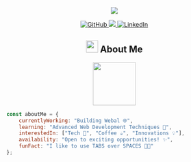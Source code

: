 <div align="center">
  <img src="https://readme-typing-svg.herokuapp.com/?lines=Welcome+to+my+GitHub!;I'm+a+passionate+developer;Building+the+future+with+code&font=Fira%20Code&center=true&width=380&height=50&duration=4000&pause=1000">
</div>

<p align="center">
  <a href="https://github.com/yourusername">
    <img src="https://img.shields.io/github/followers/yourusername?label=Followers&logo=GitHub&style=for-the-badge" alt="GitHub" />
  </a>
  <a href="https://twitter.com/yourusername">
    <img src="https://img.shields.io/twitter/follow/yourusername?label=Twitter&logo=twitter&style=for-the-badge" />
  </a>
  <a href="https://www.linkedin.com/in/yourusername">
    <img src="https://img.shields.io/badge/LinkedIn-Connect-blue?style=for-the-badge&logo=linkedin" alt="LinkedIn" />
  </a>
</p>

<!-- About Me -->
<h2 align="center">
  <img src="https://media.giphy.com/media/hvRJCLFzcasrR4ia7z/giphy.gif" width="28">
  About Me
</h2>

<p align="center">
  <img src="https://media2.giphy.com/media/QssGEmpkyEOhBCb7e1/giphy.gif?cid=ecf05e47a0n3gi1bfqntqmob8g9aid1oyj2wr3ds3mg700bl&rid=giphy.gif" width="100">
</p>

```javascript
const aboutMe = {
    currentlyWorking: "Building Webal 🌐",
    learning: "Advanced Web Development Techniques 🚀",
    interestedIn: ["Tech 🔧", "Coffee ☕", "Innovations 💡"],
    availability: "Open to exciting opportunities! ✨",
    funFact: "I like to use TABS over SPACES 🧑‍💻"
};
